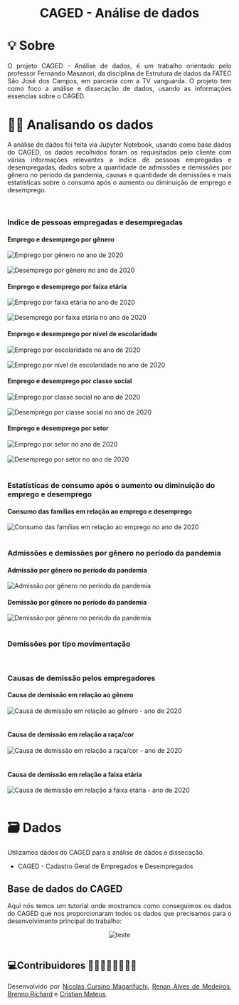 <h1 align="center">CAGED - Análise de dados</h1>

<h1 align="left"> 💡 Sobre </h1>
<p align="justify">O projeto CAGED - Análise de dados, é um trabalho orientado pelo professor Fernando Masanori, da disciplina de Estrutura de dados da FATEC São José dos Campos, em parceria com a TV vanguarda. O projeto tem como foco a análise e dissecação de dados, usando as informações essencias sobre o CAGED.</p>

<h1>👩‍💻 Analisando os dados</h1>

<p align="justify"> A análise de dados foi feita via Jupyter Notebook, usando como base dados do CAGED, os dados recolhidos foram os requisitados pelo cliente com várias informações relevantes a índice de pessoas empregadas e desempregadas, dados sobre a quantidade de admissões e demissões por gênero no período da pandemia, causas e quantidade de demissões e mais estatísticas sobre o consumo após o aumento ou diminuição de emprego e desemprego.</p>

<br>

<h3>Indice de pessoas empregadas e desempregadas</h3>

<h4>Emprego e desemprego por gênero</h4>
<div>
  <img src="/Emprego por gênero no ano de 2020.png" alt="Emprego por gênero no ano de 2020">
</div>

<br>

<div>
  <img src="/Desemprego por gênero no ano de 2020.png" alt="Desemprego por gênero no ano de 2020">
</div>

<h4>Emprego e desemprego por faixa etária</h4>
<div>
  <img src="/Emprego por faixa etária no ano de 2020.png" alt="Emprego por faixa etária no ano de 2020">
</div>

<br>

<div>
  <img src="/Desemprego por faixa etária no ano de 2020.png" alt="Desemprego por faixa etária no ano de 2020">
</div>

<h4>Emprego e desemprego por nível de escolaridade</h4>
<div>
  <img src="/Emprego por nivel de escolaridade no ano de 2020.png" alt="Emprego por escolaridade no ano de 2020">
</div>

<br>

<div>
  <img src="/Desemprego por nível de escolaridade no ano de 2020.png" alt="Emprego por nível de escolaridade no ano de 2020">
</div>

<h4>Emprego e desemprego por classe social</h4>
<div>
  <img src="/Emprego por classe social no ano de 2020.png" alt="Emprego por classe social no ano de 2020">
</div>

<br>

<div>
  <img src="/Desemprego por classe social no ano de 2020.png" alt="Desemprego por classe social no ano de 2020">
</div>

<h4>Emprego e desemprego por setor</h4>
<div>
  <img src="/Emprego por setor no ano de 2020.png" alt="Emprego por setor no ano de 2020">
</div>

<br>

<div>
  <img src="/Desemprego por setor no ano de 2020.png" alt="Desemprego por setor no ano de 2020">
</div>

<br>
  
<h3>Estatísticas de consumo após o aumento ou diminuição do emprego e desemprego</h3>

<h4>Consumo das famílias em relação ao emprego e desemprego</h4>
<div>
  <img src="/Consumo das famílias em relação ao emprego em 2020.png" alt="Consumo das famílias em relação ao emprego no ano de 2020">
</div>

<br>
  
<h3>Admissões e demissões por gênero no período da pandemia</h3>

<h4>Admissão por gênero no período da pandemia</h4>
<div>
  <img src="/Admissão por gênero no período da pandemia.png" alt="Admissão por gênero no período da pandemia">
</div>

<h4>Demissão por gênero no período da pandemia</h4>
<div>
  <img src="/Demissões por gênero no período da pandemia.png" alt="Demissão por gênero no período da pandemia">
</div>

<br>
 
<h3>Demissões por tipo movimentação</h3>

<br>
 
<h3>Causas de demissão pelos empregadores</h3>

<h4>Causa de demissão em relação ao gênero</h4>
<div>
  <img src="Causa de demissão em relação ao gênero - ano de 2020.png" alt="Causa de demissão em relação ao gênero - ano de 2020">
</div>

<br>

<h4>Causa de demissão em relação a raça/cor</h4>
<div>
  <img src="/Causa de demissão em relação a raça e cor - ano de 2020.png" alt="Causa de demissão em relação a raça/cor - ano de 2020">
</div>

<br>

<h4>Causa de demissão em relação a faixa etária</h4>
<div>
  <img src="/Causa de demissão em relação a faixa etária - ano de 2020.png" alt="Causa de demissão em relação a faixa etária - ano de 2020">
</div>


  
 <br>
  
 <h1>🗃 Dados</h1>
 
 <p align="justify">Utilizamos dados do CAGED para a análise de dados e dissecação.
 
 - CAGED - Cadastro Geral de Empregados e Desempregados
 
 <h2>Base de dados do CAGED</h2>
 
 <p align="justify">Aqui nós temos um tutorial onde mostramos como conseguimos os dados do CAGED que nos proporcionaram todos os dados que precisamos para o desenvolvimento principal do trabalho:
 
 <div align="center">
   <img src="/teste.gif" alt="teste">
 </div>
 
 <br>
 
<h2 align="left">💻Contribuidores 🧑🏾🧑🏽🧑🏻👦🏽</h2>
<p align="justify">Desenvolvido por <a href="github.com/nicursino">Nicolas Cursino Magarifuchi</a>, <a href="github.com/medrenan">Renan Alves de Medeiros</a>, <a href="https://github.com/brennorichard">Brenno Richard</a> e <a href="https://github.com/CristianMateusTB">Cristian Mateus</a>.
</p>




 
